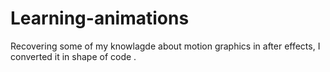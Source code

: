 # Learning-animations
Recovering some of my knowlagde about motion graphics in after effects, I converted it in shape of code . 
